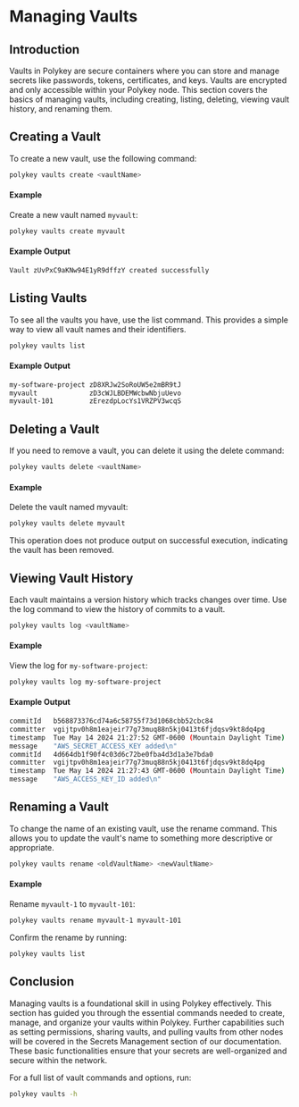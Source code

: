 # Managing Vaults

## Introduction

Vaults in Polykey are secure containers where you can store and manage secrets like passwords, tokens, certificates, and keys. Vaults are encrypted and only accessible within your Polykey node. This section covers the basics of managing vaults, including creating, listing, deleting, viewing vault history, and renaming them.

## Creating a Vault

To create a new vault, use the following command:

```bash
polykey vaults create <vaultName>
```

#### Example

Create a new vault named `myvault`:

```bash
polykey vaults create myvault
```

#### Example Output

```bash
Vault zUvPxC9aKNw94E1yR9dffzY created successfully
```

## Listing Vaults

To see all the vaults you have, use the list command. This provides a simple way to view all vault names and their identifiers.

```bash
polykey vaults list
```

#### Example Output

```bash
my-software-project	zD8XRJw2SoRoUW5e2mBR9tJ
myvault            	zD3cWJLBDEMWcbwNbjuUevo
myvault-101        	zErezdpLocYs1VRZPV3wcqS
```

## Deleting a Vault

If you need to remove a vault, you can delete it using the delete command:

```bash
polykey vaults delete <vaultName>
```

#### Example

Delete the vault named myvault:

```bash
polykey vaults delete myvault
```

This operation does not produce output on successful execution, indicating the vault has been removed.

## Viewing Vault History

Each vault maintains a version history which tracks changes over time. Use the log command to view the history of commits to a vault.

```bash
polykey vaults log <vaultName>
```

#### Example

View the log for `my-software-project`:

```bash
polykey vaults log my-software-project
```

#### Example Output

```bash
commitId   b568873376cd74a6c58755f73d1068cbb52cbc84
committer  vgijtpv0h8m1eajeir77g73muq88n5kj0413t6fjdqsv9kt8dq4pg
timestamp  Tue May 14 2024 21:27:52 GMT-0600 (Mountain Daylight Time)
message    "AWS_SECRET_ACCESS_KEY added\n"
commitId   4d664db1f90f4c03d6c72be0fba4d3d1a3e7bda0
committer  vgijtpv0h8m1eajeir77g73muq88n5kj0413t6fjdqsv9kt8dq4pg
timestamp  Tue May 14 2024 21:27:43 GMT-0600 (Mountain Daylight Time)
message    "AWS_ACCESS_KEY_ID added\n"
```

## Renaming a Vault

To change the name of an existing vault, use the rename command. This allows you to update the vault's name to something more descriptive or appropriate.

```bash
polykey vaults rename <oldVaultName> <newVaultName>
```

#### Example

Rename `myvault-1` to `myvault-101`:

```bash
polykey vaults rename myvault-1 myvault-101
```

Confirm the rename by running:

```bash
polykey vaults list
```

## Conclusion

Managing vaults is a foundational skill in using Polykey effectively. This section has guided you through the essential commands needed to create, manage, and organize your vaults within Polykey. Further capabilities such as setting permissions, sharing vaults, and pulling vaults from other nodes will be covered in the Secrets Management section of our documentation. These basic functionalities ensure that your secrets are well-organized and secure within the network.

For a full list of vault commands and options, run:

```bash
polykey vaults -h
```
